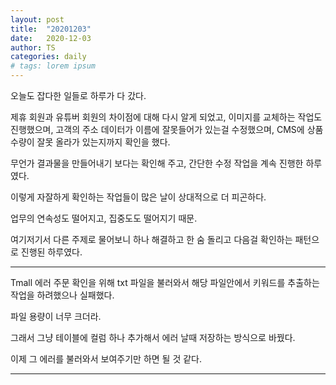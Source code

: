 ```yaml
---
layout: post
title:  "20201203"
date:   2020-12-03
author: TS
categories: daily
# tags: lorem ipsum
---
```


오늘도 잡다한 일들로 하루가 다 갔다.

제휴 회원과 유튜버 회원의 차이점에 대해 다시 알게 되었고, 이미지를 교체하는 작업도 진행했으며, 고객의 주소 데이터가 이름에 잘못들어가 있는걸 수정했으며, CMS에 상품 수량이 잘못 올라가 있는지까지 확인을 했다.

무언가 결과물을 만들어내기 보다는 확인해 주고, 간단한 수정 작업을 계속 진행한 하루였다.

이렇게 자잘하게 확인하는 작업들이 많은 날이 상대적으로 더 피곤하다.

업무의 연속성도 떨어지고, 집중도도 떨어지기 때문.

여기저기서 다른 주제로 물어보니 하나 해결하고 한 숨 돌리고 다음걸 확인하는 패턴으로 진행된 하루였다.

---

Tmall 에러 주문 확인을 위해 txt 파일을 불러와서 해당 파일안에서 키워드를 추출하는 작업을 하려했으나 실패했다.

파일 용량이 너무 크더라.

그래서 그냥 테이블에 컬럼 하나 추가해서 에러 날때 저장하는 방식으로 바꿨다.

이제 그 에러를 불러와서 보여주기만 하면 될 것 같다.

---
